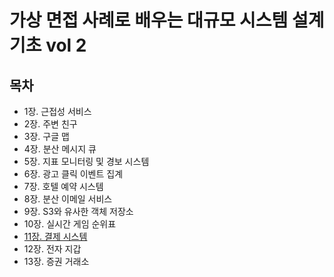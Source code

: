 # 가상 면접 사례로 배우는 대규모 시스템 설계 기초 vol 2
## 목차
- 1장. 근접성 서비스
- 2장. 주변 친구
- 3장. 구글 맵
- 4장. 분산 메시지 큐
- 5장. 지표 모니터링 및 경보 시스템
- 6장. 광고 클릭 이벤트 집계
- 7장. 호텔 예약 시스템
- 8장. 분산 이메일 서비스
- 9장. S3와 유사한 객체 저장소
- 10장. 실시간 게임 순위표
- [11장. 결제 시스템](./contents/chapter11.md)
- 12장. 전자 지갑
- 13장. 증권 거래소